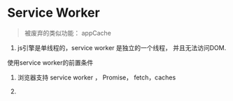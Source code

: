 # Service Worker

> 被废弃的类似功能： appCache

1. js引擎是单线程的，service worker 是独立的一个线程， 并且无法访问DOM.

使用service worker的前置条件

1. 浏览器支持 service worker ， Promise， fetch，caches

2. 


